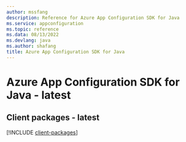 ```yaml
---
author: mssfang
description: Reference for Azure App Configuration SDK for Java
ms.service: appconfiguration
ms.topic: reference
ms.data: 08/13/2022
ms.devlang: java
ms.author: shafang
title: Azure App Configuration SDK for Java
---
```

# Azure App Configuration SDK for Java - latest

## Client packages - latest
[!INCLUDE [client-packages](app-configuration-client-index.md)]